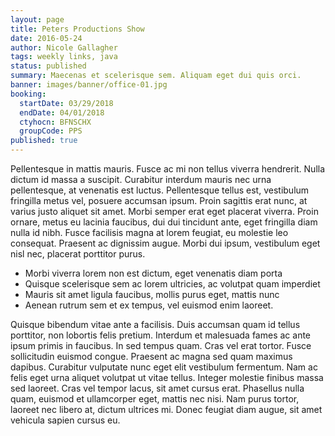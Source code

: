 ```yaml
---
layout: page
title: Peters Productions Show
date: 2016-05-24
author: Nicole Gallagher
tags: weekly links, java
status: published
summary: Maecenas et scelerisque sem. Aliquam eget dui quis orci.
banner: images/banner/office-01.jpg
booking:
  startDate: 03/29/2018
  endDate: 04/01/2018
  ctyhocn: BFNSCHX
  groupCode: PPS
published: true
---
```

Pellentesque in mattis mauris. Fusce ac mi non tellus viverra hendrerit. Nulla dictum id massa a suscipit. Curabitur interdum mauris nec urna pellentesque, at venenatis est luctus. Pellentesque tellus est, vestibulum fringilla metus vel, posuere accumsan ipsum. Proin sagittis erat nunc, at varius justo aliquet sit amet. Morbi semper erat eget placerat viverra. Proin ornare, metus eu lacinia faucibus, dui dui tincidunt ante, eget fringilla diam nulla id nibh. Fusce facilisis magna at lorem feugiat, eu molestie leo consequat. Praesent ac dignissim augue. Morbi dui ipsum, vestibulum eget nisl nec, placerat porttitor purus.

* Morbi viverra lorem non est dictum, eget venenatis diam porta
* Quisque scelerisque sem ac lorem ultricies, ac volutpat quam imperdiet
* Mauris sit amet ligula faucibus, mollis purus eget, mattis nunc
* Aenean rutrum sem et ex tempus, vel euismod enim laoreet.

Quisque bibendum vitae ante a facilisis. Duis accumsan quam id tellus porttitor, non lobortis felis pretium. Interdum et malesuada fames ac ante ipsum primis in faucibus. In sed tempus quam. Cras vel erat tortor. Fusce sollicitudin euismod congue. Praesent ac magna sed quam maximus dapibus. Curabitur vulputate nunc eget elit vestibulum fermentum. Nam ac felis eget urna aliquet volutpat ut vitae tellus. Integer molestie finibus massa sed laoreet. Cras vel tempor lacus, sit amet cursus erat. Phasellus nulla quam, euismod et ullamcorper eget, mattis nec nisi. Nam purus tortor, laoreet nec libero at, dictum ultrices mi. Donec feugiat diam augue, sit amet vehicula sapien cursus eu.
